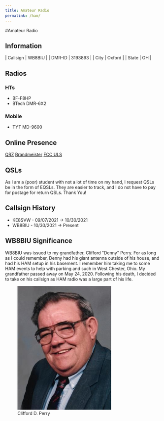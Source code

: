 ```yaml
---
title: Amateur Radio
permalink: /ham/
---
```

#Amateur Radio

## Information

| Callsign | WB8BIU  |
| DMR-ID   | 3193893 |
| City     | Oxford  |
| State    | OH      |

## Radios

### HTs

- BF-F8HP
- BTech DMR-6X2

### Mobile

- TYT MD-9600

## Online Presence
[QRZ](https://www.qrz.com/db/wb8biu)
[Brandmeister](https://brandmeister.network/index.php?page=profile&call=WB8BIU)
[FCC ULS](https://wireless2.fcc.gov/UlsApp/UlsSearch/license.jsp?licKey=4517311)

## QSLs

As I am a (poor) student with not a lot of time on my hand, I request QSLs be in the form of EQSLs.  They are easier to track, and I do not have to pay for postage for return QSLs.  Thank You!

## Callsign History
- KE8SVW - 09/07/2021  → 10/30/2021
- WB8BIU - 10/30/2021 → Present

## WB8BIU Significance

WB8BIU was issued to my grandfather, Clifford "Denny" Perry.  For as long as I could remember, Denny had his giant antenna outside of his house, and had his HAM setup in his basement.  I remember him taking me to some HAM events to help with parking and such in West Chester, Ohio.  My grandfather passed away on May 24, 2020.  Following his death, I decided to take on his callsign as HAM radio was a large part of his life.
<figure>
<img src="/assets/img/clifford-d-perry.jfif" alt="Clifford D. Perry"/>
    <figcaption>Clifford D. Perry</figcaption>
</figure>